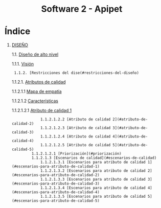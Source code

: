 # <center> Software 2 - Apipet  #


# Índice

1. [DISEÑO](#diseño)

    1.1. [Diseño de alto nivel](#diseño-alto-nivel)



    1.1.1. [Visión](#visión)

        1.1.2. [Restricciones del dise(#restricciones-del-diseño)

    1.1.2.1. [Atributos de calidad](#atributos-de-calidad)


    1.1.2.1.1 [Mapa de empatía](#mapa-de-empatía)

    1.1.2.1.2 [Características](#características)

    1.1.2.1.2.1 [Atributo de calidad 1](#atributo-de-calidad-1)

                    1.1.2.1.2.2 [Atributo de calidad 2](#atributo-de-calidad-2)
                    1.1.2.1.2.3 [Atributo de calidad 3](#atributo-de-calidad-3)
                    1.1.2.1.2.4 [Atributo de calidad 4](#atributo-de-calidad-4)
                    1.1.2.1.2.5 [Atributo de calidad 5](#atributo-de-calidad-5)
                1.1.2.1.2.1 [Priorización](#priorización)
                1.1.2.1.3 [Escenarios de calidad](#escenarios-de-calidad)
                    1.1.2.1.3.1 [Escenarios para atributo de calidad 1](#escenarios-para-atributo-de-calidad-1)
                    1.1.2.1.3.2 [Escenarios para atributo de calidad 2](#escenarios-para-atributo-de-calidad-2)
                    1.1.2.1.3.3 [Escenarios para atributo de calidad 3](#escenarios-para-atributo-de-calidad-3)
                    1.1.2.1.3.4 [Escenarios para atributo de calidad 4](#escenarios-para-atributo-de-calidad-4)
                    1.1.2.1.3.5 [Escenarios para atributo de calidad 5](#escenarios-para-atributo-de-calidad-5)